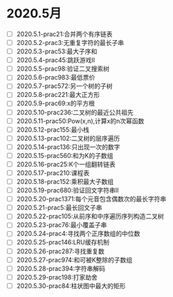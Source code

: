 # 2020.5月
- [ ] 2020.5.1-prac21:合并两个有序链表
- [ ] 2020.5.2-prac3:无重复字符的最长子串
- [ ] 2020.5.3-prac53:最大子序和
- [ ] 2020.5.4-prac45:跳跃游戏II
- [ ] 2020.5.5-prac98:验证二叉搜索树
- [ ] 2020.5.6-prac983:最低票价
- [ ] 2020.5.7-prac572:另一个树的子树
- [ ] 2020.5.8-prac221:最大正方形
- [ ] 2020.5.9-prac69:x的平方根
- [ ] 2020.5.10-prac236:二叉树的最近公共祖先
- [ ] 2020.5.11-prac50:Pow(x,n),计算x的n次幂函数
- [ ] 2020.5.12-prac155:最小栈
- [ ] 2020.5.13-prac102:二叉树的层序遍历
- [ ] 2020.5.14-prac136:只出现一次的数字
- [ ] 2020.5.15-prac560:和为K的子数组
- [ ] 2020.5.16-prac25:K个一组翻转链表
- [ ] 2020.5.17-prac210:课程表
- [ ] 2020.5.18-prac152:乘积最大子数组
- [ ] 2020.5.19-prac680:验证回文字符串II
- [ ] 2020.5.20-prac1371:每个元音包含偶数次的最长字符串
- [ ] 2020.5.21-prac5:最长回文子串
- [ ] 2020.5.22-prac105:从前序和中序遍历序列构造二叉树
- [ ] 2020.5.23-prac76:最小覆盖子串
- [ ] 2020.5.24-prac4:寻找两个正序数组的中位数
- [ ] 2020.5.25-prac146:LRU缓存机制
- [ ] 2020.5.26-prac287:寻找重复数
- [ ] 2020.5.27-prac974:和可被K整除的子数组
- [ ] 2020.5.28-prac394:字符串解码
- [ ] 2020.5.29-prac198:打家劫舍
- [ ] 2020.5.30-prac84:柱状图中最大的矩形
